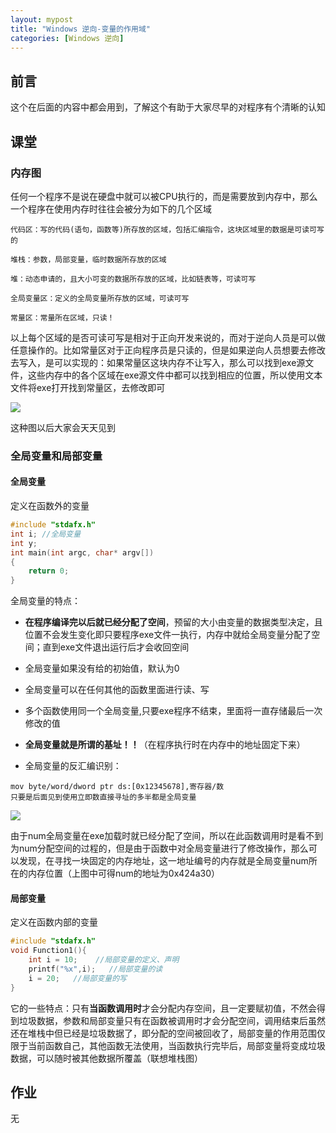 ```yaml
---
layout: mypost
title: "Windows 逆向-变量的作用域"
categories: [Windows 逆向]
---
```


## 前言

这个在后面的内容中都会用到，了解这个有助于大家尽早的对程序有个清晰的认知

## 课堂

### 内存图

任何一个程序不是说在硬盘中就可以被CPU执行的，而是需要放到内存中，那么一个程序在使用内存时往往会被分为如下的几个区域

```
代码区：写的代码(语句，函数等)所存放的区域，包括汇编指令，这块区域里的数据是可读可写的

堆栈：参数，局部变量，临时数据所存放的区域

堆：动态申请的，且大小可变的数据所存放的区域，比如链表等，可读可写

全局变量区：定义的全局变量所存放的区域，可读可写

常量区：常量所在区域，只读！
```

以上每个区域的是否可读可写是相对于正向开发来说的，而对于逆向人员是可以做任意操作的。比如常量区对于正向程序员是只读的，但是如果逆向人员想要去修改去写入，是可以实现的：如果常量区这块内存不让写入，那么可以找到exe源文件，这些内存中的各个区域在exe源文件中都可以找到相应的位置，所以使用文本文件将exe打开找到常量区，去修改即可  

![](images/image-43-1024x821.png)

这种图以后大家会天天见到

### 全局变量和局部变量

#### 全局变量

定义在函数外的变量

```C
#include "stdafx.h"
int i; //全局变量
int y;
int main(int argc, char* argv[]) 
{
	return 0;
}
```

全局变量的特点：

- **在程序编译完以后就已经分配了空间**，预留的大小由变量的数据类型决定，且位置不会发生变化即只要程序exe文件一执行，内存中就给全局变量分配了空间；直到exe文件退出运行后才会收回空间

- 全局变量如果没有给的初始值，默认为0

- 全局变量可以在任何其他的函数里面进行读、写

- 多个函数使用同一个全局变量,只要exe程序不结束，里面将一直存储最后一次修改的值

- **全局变量就是所谓的基址！！**（在程序执行时在内存中的地址固定下来）

- 全局变量的反汇编识别：

```
mov byte/word/dword ptr ds:[0x12345678],寄存器/数
只要是后面见到使用立即数直接寻址的多半都是全局变量
```

![](images/image-44.png)

由于num全局变量在exe加载时就已经分配了空间，所以在此函数调用时是看不到为num分配空间的过程的，但是由于函数中对全局变量进行了修改操作，那么可以发现，在寻找一块固定的内存地址，这一地址编号的内存就是全局变量num所在的内存位置（上图中可得num的地址为0x424a30）

#### 局部变量

定义在函数内部的变量

```C
#include "stdafx.h"
void Function1(){
	int i = 10;	   //局部变量的定义、声明
	printf("%x",i);	  //局部变量的读
	i = 20;   //局部变量的写
}
```

它的一些特点：只有**当函数调用时**才会分配内存空间，且一定要赋初值，不然会得到垃圾数据，参数和局部变量只有在函数被调用时才会分配空间，调用结束后虽然还在堆栈中但已经是垃圾数据了，即分配的空间被回收了，局部变量的作用范围仅限于当前函数自己，其他函数无法使用，当函数执行完毕后，局部变量将变成垃圾数据，可以随时被其他数据所覆盖（联想堆栈图）

## 作业

无